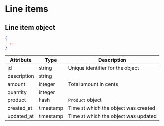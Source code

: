 # Line items

## Line item object

```json
{
  ...
}
```

| Attribute  | Type     | Description |
| ---------- | -------- | ------------|
| id          | string   | Unique identifier for the object |
| description | string   | |
| amount      | integer  | Total amount in cents |
| quantity    | integer  |  |
| product     | hash     | `Product` object |
| created_at  | timestamp | Time at which the object was created |
| updated_at  | timestamp | Time at which the object was updated |
